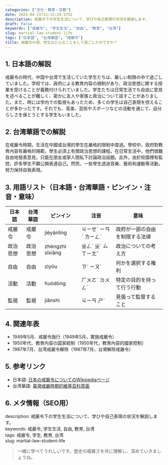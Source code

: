 ```yaml
---
categories: ["文化・教育・宗教"]
date: 2025-04-21T11:15:29.575Z
description: 戒厳令下の学生生活について、学びや自己表現の状況を解説します。
draft: False
keywords: ["戒厳令", "学生生活", "自由", "教育", "台湾"]
slug: martial-law-student-life
tags: ["日本語", "台湾華語", "戒厳令"]
title: 戒厳令の頃、学生はどんなことをして過ごしたのですか？
---
```




## 1. 日本語の解説  
戒厳令の時代、中国や台湾で生活していた学生たちは、厳しい制限の中で過ごしていました。学校では、政府による教育内容の規制があり、政治思想に関する授業を受けることが義務付けられていました。学生たちは日常生活でも自由に意見を述べることが難しく、密かに友人や家族と政治について話すことがありました。また、時には学内での監視もあったため、多くの学生は自己表現を控えることが多かったです。それでも、音楽、芸術やスポーツなどの活動を通じて、自分らしさを保とうとする学生もいました。

## 2. 台湾華語での解説  
在戒嚴令時期，生活在中國或台灣的學生在嚴格的限制中度過。學校中，政府對教育內容有嚴格的規範，學生必須上有關政治思想的課程。在日常生活中，他們很難自由地發表意見，只能在朋友或家人間私下討論政治話題。此外，由於校園裡有監控，許多學生不願公開表達自己。然而，一些學生透過音樂、藝術和運動等活動，努力保持自我表現。

## 3. 用語リスト（日本語・台湾華語・ピンイン・注音・意味）  
| 日本語    | 台湾華語    | ピンイン   | 注音        | 意味                        |
|-----------|-------------|------------|-------------|-----------------------------|
| 戒厳令    | 戒嚴令      | jièyánlìng | ㄐㄧㄝˋ ㄧㄢˊ ㄌㄧㄥˋ | 政府が一部の自由を制限する法律|
| 政治思想  | 政治思想    | zhèngzhì sīxiǎng | ㄓㄥˋ ㄓˋ ㄙ ㄒㄧㄤˇ | 政治についての考え方          |
| 自由      | 自由        | zìyóu      | ㄗˋ ㄧㄡˊ    | 何かを選択する権利          |
| 活動      | 活動        | huódòng    | ㄏㄨㄛˊ ㄉㄨㄥˋ | 特定の目的を持って行う行動  |
| 監視      | 監視        | jiānshì    | ㄐㄧㄢ ㄕˋ  | 見張って監督すること         |

## 4. 関連年表  
- 1949年5月、戒厳令施行（1949年5月，實施戒嚴令）  
- 1950年代、教育内容の国家統制（1950年代，教育內容的國家控制）  
- 1987年7月、台湾戒厳令解除（1987年7月，台灣解除戒嚴令）  

## 5. 参考リンク  
- 日本語: [日本の戒厳令についてのWikipediaページ](https://ja.wikipedia.org/wiki/%E6%88%92%E5%8E%B3%E4%BB%A4)
- 台湾華語: [臺灣戒嚴時期的維基百科頁面](https://zh.wikipedia.org/wiki/%E6%88%B0%E6%99%82%E7%B7%A8%E5%88%B6)

## 6. メタ情報（SEO用）  
description: 戒厳令下の学生生活について、学びや自己表現の状況を解説します。  
keywords: 戒厳令, 学生生活, 自由, 教育, 台湾  
tags: 戒厳令, 学生, 教育, 台湾  
slug: martial-law-student-life

> 一緒に学べてうれしいです。歴史の複雑さを共に理解し、深めていきましょうね。